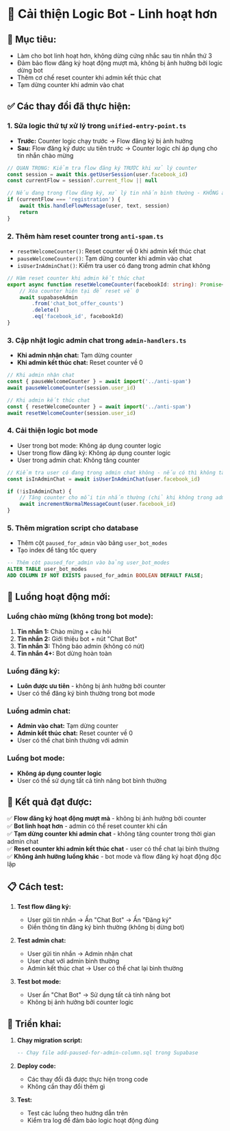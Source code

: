# 🤖 Cải thiện Logic Bot - Linh hoạt hơn

## 🎯 **Mục tiêu:**
- Làm cho bot linh hoạt hơn, không dừng cứng nhắc sau tin nhắn thứ 3
- Đảm bảo flow đăng ký hoạt động mượt mà, không bị ảnh hưởng bởi logic dừng bot
- Thêm cơ chế reset counter khi admin kết thúc chat
- Tạm dừng counter khi admin vào chat

## ✅ **Các thay đổi đã thực hiện:**

### **1. Sửa logic thứ tự xử lý trong `unified-entry-point.ts`**
- **Trước:** Counter logic chạy trước → Flow đăng ký bị ảnh hưởng
- **Sau:** Flow đăng ký được ưu tiên trước → Counter logic chỉ áp dụng cho tin nhắn chào mừng

```typescript
// QUAN TRỌNG: Kiểm tra flow đăng ký TRƯỚC khi xử lý counter
const session = await this.getUserSession(user.facebook_id)
const currentFlow = session?.current_flow || null

// Nếu đang trong flow đăng ký, xử lý tin nhắn bình thường - KHÔNG áp dụng counter
if (currentFlow === 'registration') {
    await this.handleFlowMessage(user, text, session)
    return
}
```

### **2. Thêm hàm reset counter trong `anti-spam.ts`**
- `resetWelcomeCounter()`: Reset counter về 0 khi admin kết thúc chat
- `pauseWelcomeCounter()`: Tạm dừng counter khi admin vào chat
- `isUserInAdminChat()`: Kiểm tra user có đang trong admin chat không

```typescript
// Hàm reset counter khi admin kết thúc chat
export async function resetWelcomeCounter(facebookId: string): Promise<void> {
    // Xóa counter hiện tại để reset về 0
    await supabaseAdmin
        .from('chat_bot_offer_counts')
        .delete()
        .eq('facebook_id', facebookId)
}
```

### **3. Cập nhật logic admin chat trong `admin-handlers.ts`**
- **Khi admin nhận chat:** Tạm dừng counter
- **Khi admin kết thúc chat:** Reset counter về 0

```typescript
// Khi admin nhận chat
const { pauseWelcomeCounter } = await import('../anti-spam')
await pauseWelcomeCounter(session.user_id)

// Khi admin kết thúc chat
const { resetWelcomeCounter } = await import('../anti-spam')
await resetWelcomeCounter(session.user_id)
```

### **4. Cải thiện logic bot mode**
- User trong bot mode: Không áp dụng counter logic
- User trong flow đăng ký: Không áp dụng counter logic
- User trong admin chat: Không tăng counter

```typescript
// Kiểm tra user có đang trong admin chat không - nếu có thì không tăng counter
const isInAdminChat = await isUserInAdminChat(user.facebook_id)

if (!isInAdminChat) {
    // Tăng counter cho mỗi tin nhắn thường (chỉ khi không trong admin chat)
    await incrementNormalMessageCount(user.facebook_id)
}
```

### **5. Thêm migration script cho database**
- Thêm cột `paused_for_admin` vào bảng `user_bot_modes`
- Tạo index để tăng tốc query

```sql
-- Thêm cột paused_for_admin vào bảng user_bot_modes
ALTER TABLE user_bot_modes 
ADD COLUMN IF NOT EXISTS paused_for_admin BOOLEAN DEFAULT FALSE;
```

## 🔄 **Luồng hoạt động mới:**

### **Luồng chào mừng (không trong bot mode):**
1. **Tin nhắn 1:** Chào mừng + câu hỏi
2. **Tin nhắn 2:** Giới thiệu bot + nút "Chat Bot"
3. **Tin nhắn 3:** Thông báo admin (không có nút)
4. **Tin nhắn 4+:** Bot dừng hoàn toàn

### **Luồng đăng ký:**
- **Luôn được ưu tiên** - không bị ảnh hưởng bởi counter
- User có thể đăng ký bình thường trong bot mode

### **Luồng admin chat:**
- **Admin vào chat:** Tạm dừng counter
- **Admin kết thúc chat:** Reset counter về 0
- User có thể chat bình thường với admin

### **Luồng bot mode:**
- **Không áp dụng counter logic**
- User có thể sử dụng tất cả tính năng bot bình thường

## 🎯 **Kết quả đạt được:**

✅ **Flow đăng ký hoạt động mượt mà** - không bị ảnh hưởng bởi counter  
✅ **Bot linh hoạt hơn** - admin có thể reset counter khi cần  
✅ **Tạm dừng counter khi admin chat** - không tăng counter trong thời gian admin chat  
✅ **Reset counter khi admin kết thúc chat** - user có thể chat lại bình thường  
✅ **Không ảnh hưởng luồng khác** - bot mode và flow đăng ký hoạt động độc lập  

## 📋 **Cách test:**

1. **Test flow đăng ký:**
   - User gửi tin nhắn → Ấn "Chat Bot" → Ấn "Đăng ký"
   - Điền thông tin đăng ký bình thường (không bị dừng bot)

2. **Test admin chat:**
   - User gửi tin nhắn → Admin nhận chat
   - User chat với admin bình thường
   - Admin kết thúc chat → User có thể chat lại bình thường

3. **Test bot mode:**
   - User ấn "Chat Bot" → Sử dụng tất cả tính năng bot
   - Không bị ảnh hưởng bởi counter logic

## 🚀 **Triển khai:**

1. **Chạy migration script:**
   ```sql
   -- Chạy file add-paused-for-admin-column.sql trong Supabase
   ```

2. **Deploy code:**
   - Các thay đổi đã được thực hiện trong code
   - Không cần thay đổi thêm gì

3. **Test:**
   - Test các luồng theo hướng dẫn trên
   - Kiểm tra log để đảm bảo logic hoạt động đúng
